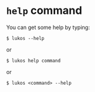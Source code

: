 # `help` command

You can get some help by typing:

    $ lukos --help

or

    $ lukos help command

or

    $ lukos <command> --help
